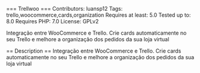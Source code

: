 === Trellwoo ===
Contributors: luansp12
Tags: trello,woocommerce,cards,organization
Requires at least: 5.0
Tested up to: 8.0
Requires PHP: 7.0
License: GPLv2

Integração entre WooCommerce e Trello. Crie cards automaticamente no seu Trello e melhore a organização dos pedidos da sua loja virtual

== Description ==
Integração entre WooCommerce e Trello. Crie cards automaticamente no seu Trello e melhore a organização dos pedidos da sua loja virtual
